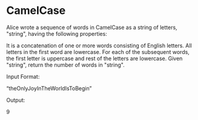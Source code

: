 # CamelCase

Alice wrote a sequence of words in CamelCase as a string of letters, "string", having the following properties:

It is a concatenation of one or more words consisting of English letters.
All letters in the first word are lowercase.
For each of the subsequent words, the first letter is uppercase and rest of the letters are lowercase.
Given "string", return the number of words in "string".

Input Format: 

“theOnlyJoyInTheWorldIsToBegin”

Output:

9